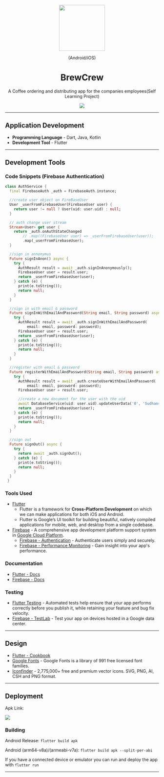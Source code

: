 <p align="center">
  <img src="https://github.com/itssudhanshu/BrewCrew-App/blob/master/assets/drink.png" width="150">
</p>
<p align="center">(Android/iOS)</p>
<h1 align="center">BrewCrew</h1>
<p align="center" style="fontweight: bold">A Coffee ordering and distributing app for the companies employees(Self Learning Project)</p>

<p align="center"> 
  <a href="https://github.com/itssudhanshu/BrewCrew-App/blob/master/app-release.apk?raw=true">
    <img src="https://img.shields.io/badge/Download App-BrewCrew-brown.svg?style=for-the-badge">
  </a> 
</p>

---

## Application Development

* **Programming Language** - Dart, Java, Kotlin
* **Development Tool** - Flutter

---

## Development Tools

### Code Snippets (Firebase Authentication)

```Dart
class AuthService {
  final FirebaseAuth _auth = FirebaseAuth.instance;

  //create user object on FireBaseUser
  User _userFromFirebaseUser(FirebaseUser user) {
    return user != null ? User(uid: user.uid) : null;
  }

  // auth change user stream
  Stream<User> get user {
    return _auth.onAuthStateChanged
        // .map((FirebaseUser user) => _userFromFirebaseUser(user));
        .map(_userFromFirebaseUser);
  }

  //sign in annonymus
  Future signInAnon() async {
    try {
      AuthResult result = await _auth.signInAnonymously();
      FirebaseUser user = result.user;
      return _userFromFirebaseUser(user);
    } catch (e) {
      print(e.toString());
      return null;
    }
  }

  //sign in with email & password
  Future signInWithEmailAndPassword(String email, String password) async {
    try {
      AuthResult result = await _auth.signInWithEmailAndPassword(
          email: email, password: password);
      FirebaseUser user = result.user;
      return _userFromFirebaseUser(user);
    } catch (e) {
      print(e.toString());
      return null;
    }
  }

  //register with email & password
  Future registerWithEmailAndPassword(String email, String password) async {
    try {
      AuthResult result = await _auth.createUserWithEmailAndPassword(
          email: email, password: password);
      FirebaseUser user = result.user;

      //create a new document for the user with the uid
      await DatabaseService(uid: user.uid).updateUserData('0', 'Sudhanshu', 100);
      return _userFromFirebaseUser(user);
    } catch (e) {
      print(e.toString());
      return null;
    }
  }

  //sign out
  Future signOut() async {
    try {
      return await _auth.signOut();
    } catch (e) {
      print(e.toString());
      return null;
    }
  }
 }
```


### Tools Used

* [Flutter](https://flutter.dev/) 
  - Flutter is a framework for **Cross-Platform Development** on which we can make applications for both iOS and Android.
  - Flutter is Google’s UI toolkit for building beautiful, natively compiled applications for mobile, web, and desktop from a single codebase.
* [Firebase](https://firebase.google.com/) - A comprehensive app development platform support system in [Google Cloud Platform](https://cloud.google.com/).
  - [Firebase - Authentication](https://firebase.google.com/products/auth) - Authenticate users simply and securely.
  - [Firebase - Performance Monitoring](https://firebase.google.com/products/performance) - Gain insight into your app's performance.
  

### Documentation

* [Flutter - Docs](https://flutter.dev/docs) 
* [Firebase - Docs](https://firebase.google.com/docs)

### Testing 

* [Flutter Testing](https://flutter.dev/docs/testing) - Automated tests help ensure that your app performs correctly before you publish it, while retaining your feature and bug fix velocity.
* [Firebase - TestLab](https://firebase.google.com/products/test-lab) - Test your app on devices hosted in a Google data center.

---

## Design

* [Flutter - Cookbook](https://flutter.dev/docs/cookbook) 
* [Google Fonts](https://fonts.google.com/) - Google Fonts is a library of 991 free licensed font families.
* [Iconfinder](https://www.iconfinder.com/) - 2,775,000+ free and premium vector icons. SVG, PNG, AI, CSH and PNG format.

---

## Deployment

Apk Link:   

 <a href="https://github.com/itssudhanshu/BrewCrew-App/blob/master/app-release.apk?raw=true">
    <img src="https://img.shields.io/badge/Download App-BrewCrew-brown.svg?style=for-the-badge">
  </a>  

<h3>Building</h3>

Android Release: `flutter build apk` 

Android (arm64-v8a)/(armeabi-v7a): `flutter build apk --split-per-abi`  

If you have a connected device or emulator you can run and deploy the app with `flutter run` 

---
